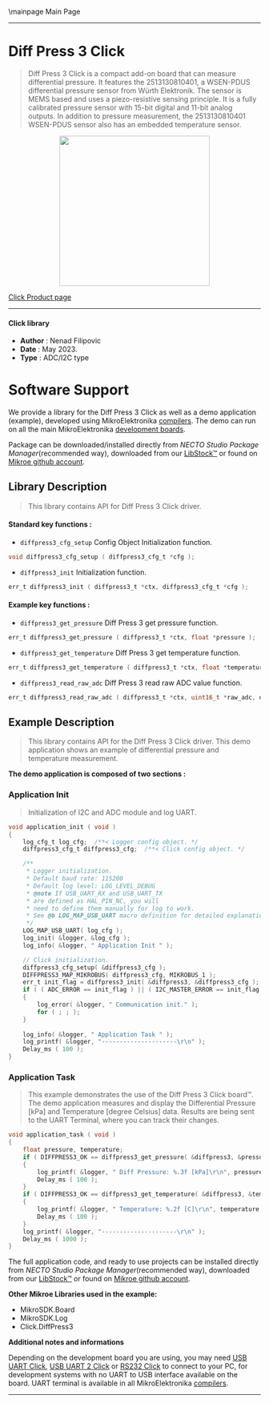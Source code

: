 \mainpage Main Page

---
# Diff Press 3 Click

> Diff Press 3 Click is a compact add-on board that can measure differential pressure. 
> It features the 2513130810401, a WSEN-PDUS differential pressure sensor from Würth Elektronik. 
> The sensor is MEMS based and uses a piezo-resistive sensing principle. 
> It is a fully calibrated pressure sensor with 15-bit digital and 11-bit analog outputs. 
> In addition to pressure measurement, the 2513130810401 WSEN-PDUS sensor also has an embedded temperature sensor.

<p align="center">
  <img src="https://download.mikroe.com/images/click_for_ide/diffpress3_click.png" height=300px>
</p>

[Click Product page](https://www.mikroe.com/diff-press-3-click)

---


#### Click library

- **Author**        : Nenad Filipovic
- **Date**          : May 2023.
- **Type**          : ADC/I2C type


# Software Support

We provide a library for the Diff Press 3 Click
as well as a demo application (example), developed using MikroElektronika
[compilers](https://www.mikroe.com/necto-studio).
The demo can run on all the main MikroElektronika [development boards](https://www.mikroe.com/development-boards).

Package can be downloaded/installed directly from *NECTO Studio Package Manager*(recommended way), downloaded from our [LibStock&trade;](https://libstock.mikroe.com) or found on [Mikroe github account](https://github.com/MikroElektronika/mikrosdk_click_v2/tree/master/clicks).

## Library Description

> This library contains API for Diff Press 3 Click driver.

#### Standard key functions :

- `diffpress3_cfg_setup` Config Object Initialization function.
```c
void diffpress3_cfg_setup ( diffpress3_cfg_t *cfg );
```

- `diffpress3_init` Initialization function.
```c
err_t diffpress3_init ( diffpress3_t *ctx, diffpress3_cfg_t *cfg );
```

#### Example key functions :

- `diffpress3_get_pressure` Diff Press 3 get pressure function.
```c
err_t diffpress3_get_pressure ( diffpress3_t *ctx, float *pressure );
```

- `diffpress3_get_temperature` Diff Press 3 get temperature function.
```c
err_t diffpress3_get_temperature ( diffpress3_t *ctx, float *temperature );
```

- `diffpress3_read_raw_adc` Diff Press 3 read raw ADC value function.
```c
err_t diffpress3_read_raw_adc ( diffpress3_t *ctx, uint16_t *raw_adc, diffpress3_d_sel_t data_sel );
```

## Example Description

> This library contains API for the Diff Press 3 Click driver.
> This demo application shows an example of 
> differential pressure and temperature measurement.

**The demo application is composed of two sections :**

### Application Init

> Initialization of I2C and ADC module and log UART.

```c
void application_init ( void )
{
    log_cfg_t log_cfg;  /**< Logger config object. */
    diffpress3_cfg_t diffpress3_cfg;  /**< Click config object. */

    /** 
     * Logger initialization.
     * Default baud rate: 115200
     * Default log level: LOG_LEVEL_DEBUG
     * @note If USB_UART_RX and USB_UART_TX 
     * are defined as HAL_PIN_NC, you will 
     * need to define them manually for log to work. 
     * See @b LOG_MAP_USB_UART macro definition for detailed explanation.
     */
    LOG_MAP_USB_UART( log_cfg );
    log_init( &logger, &log_cfg );
    log_info( &logger, " Application Init " );

    // Click initialization.
    diffpress3_cfg_setup( &diffpress3_cfg );
    DIFFPRESS3_MAP_MIKROBUS( diffpress3_cfg, MIKROBUS_1 );
    err_t init_flag = diffpress3_init( &diffpress3, &diffpress3_cfg );
    if ( ( ADC_ERROR == init_flag ) || ( I2C_MASTER_ERROR == init_flag ) )
    {
        log_error( &logger, " Communication init." );
        for ( ; ; );
    }
    
    log_info( &logger, " Application Task " );
    log_printf( &logger, "---------------------\r\n" );
    Delay_ms ( 100 );
}
```

### Application Task

> This example demonstrates the use of the Diff Press 3 Click board™.
> The demo application measures and display the Differential Pressure [kPa]
> and Temperature [degree Celsius] data.
> Results are being sent to the UART Terminal, where you can track their changes.

```c
void application_task ( void ) 
{
    float pressure, temperature;
    if ( DIFFPRESS3_OK == diffpress3_get_pressure( &diffpress3, &pressure ) )
    {
        log_printf( &logger, " Diff Pressure: %.3f [kPa]\r\n", pressure );
        Delay_ms ( 100 );
    }
    if ( DIFFPRESS3_OK == diffpress3_get_temperature( &diffpress3, &temperature ) )
    {
        log_printf( &logger, " Temperature: %.2f [C]\r\n", temperature );
        Delay_ms ( 100 );
    }
    log_printf( &logger, "---------------------\r\n" );
    Delay_ms ( 1000 );
}
```

The full application code, and ready to use projects can be installed directly from *NECTO Studio Package Manager*(recommended way), downloaded from our [LibStock&trade;](https://libstock.mikroe.com) or found on [Mikroe github account](https://github.com/MikroElektronika/mikrosdk_click_v2/tree/master/clicks).

**Other Mikroe Libraries used in the example:**

- MikroSDK.Board
- MikroSDK.Log
- Click.DiffPress3

**Additional notes and informations**

Depending on the development board you are using, you may need
[USB UART Click](https://www.mikroe.com/usb-uart-click),
[USB UART 2 Click](https://www.mikroe.com/usb-uart-2-click) or
[RS232 Click](https://www.mikroe.com/rs232-click) to connect to your PC, for
development systems with no UART to USB interface available on the board. UART
terminal is available in all MikroElektronika
[compilers](https://shop.mikroe.com/compilers).

---
